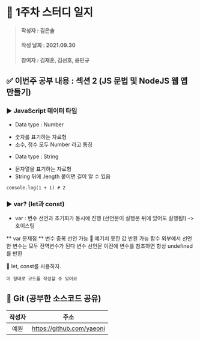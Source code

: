 # 📢 1주차 스터디 일지

> #### 작성자 : 김은솔
>
> #### 작성 날짜 : 2021.09.30
>
> #### 참여자 : 김재훈, 김선호, 윤민규

## ✅ 이번주 공부 내용 : 섹션 2 (JS 문법 및 NodeJS 웹 앱 만들기)

### ▶️ JavaScript 데이터 타입

- Data type : Number
* 숫자를 표기하는 자료형
* 소수, 정수 모두 Number 라고 통칭

- Data type : String
* 문자열을 표기하는 자료형
* String 뒤에 .length 붙이면 길이 알 수 있음

```console.log(‘1’ + ‘1’) # ‘11’
console.log(1 + 1) # 2
```

### ▶️ var? (let과 const)
- var : 변수 선언과 초기화가 동시에 진행 (선언문이 실행문 뒤에 있어도 실행됨!) -> 호이스팅

** var 문제점 **
변수 중복 선언 가능  예기치 못한 값 반환 가능
함수 외부에서 선언한 변수는 모두 전역변수가 된다
변수 선언문 이전에 변수를 참조하면 항상 undefined를 반환

 let, const를 사용하자.


```
이 형태로 코드를 작성할 수 있어요
```

## 👊 Git (공부한 소스코드 공유)

| 작성자 |           주소            |
| :----: | :-----------------------: |
|  예원  | https://github.com/yaeoni |
